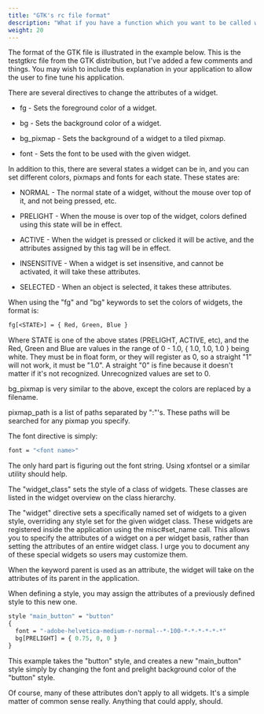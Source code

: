 ```yaml
---
title: "GTK's rc file format"
description: "What if you have a function which you want to be called when nothing else is happening?"
weight: 20
---
```


The format of the GTK file is illustrated in the example below. This is the testgtkrc file from the GTK distribution, but I've added a few comments and things. You may wish to include this explanation in your application to allow the user to fine tune his application.

There are several directives to change the attributes of a widget.

- fg - Sets the foreground color of a widget.

- bg - Sets the background color of a widget.

- bg_pixmap - Sets the background of a widget to a tiled pixmap.

- font - Sets the font to be used with the given widget.

In addition to this, there are several states a widget can be in, and you can set different colors, pixmaps and fonts for each state. These states are:

- NORMAL - The normal state of a widget, without the mouse over top of it, and not being pressed, etc.

- PRELIGHT - When the mouse is over top of the widget, colors defined using this state will be in effect.

- ACTIVE - When the widget is pressed or clicked it will be active, and the attributes assigned by this tag will be in effect.

- INSENSITIVE - When a widget is set insensitive, and cannot be activated, it will take these attributes.

- SELECTED - When an object is selected, it takes these attributes.

When using the "fg" and "bg" keywords to set the colors of widgets, the format is:

``` ocaml
fg[<STATE>] = { Red, Green, Blue }
```
Where STATE is one of the above states (PRELIGHT, ACTIVE, etc), and the Red, Green and Blue are values in the range of 0 - 1.0, { 1.0, 1.0, 1.0 } being white. They must be in float form, or they will register as 0, so a straight "1" will not work, it must be "1.0". A straight "0" is fine because it doesn't matter if it's not recognized. Unrecognized values are set to 0.

bg_pixmap is very similar to the above, except the colors are replaced by a filename.

pixmap_path is a list of paths separated by ":"'s. These paths will be searched for any pixmap you specify.

The font directive is simply:

``` ocaml
font = "<font name>"
```
The only hard part is figuring out the font string. Using xfontsel or a similar utility should help.

The "widget_class" sets the style of a class of widgets. These classes are listed in the widget overview on the class hierarchy.

The "widget" directive sets a specifically named set of widgets to a given style, overriding any style set for the given widget class. These widgets are registered inside the application using the misc#set_name call. This allows you to specify the attributes of a widget on a per widget basis, rather than setting the attributes of an entire widget class. I urge you to document any of these special widgets so users may customize them.

When the keyword parent is used as an attribute, the widget will take on the attributes of its parent in the application.

When defining a style, you may assign the attributes of a previously defined style to this new one.

``` ocaml
style "main_button" = "button"
{
  font = "-adobe-helvetica-medium-r-normal--*-100-*-*-*-*-*-*"
  bg[PRELIGHT] = { 0.75, 0, 0 }
}
```
This example takes the "button" style, and creates a new "main_button" style simply by changing the font and prelight background color of the "button" style.

Of course, many of these attributes don't apply to all widgets. It's a simple matter of common sense really. Anything that could apply, should.
